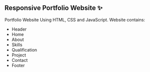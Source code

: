 ## Responsive Portfolio Website ✨
 Portfolio Website Using HTML, CSS and JavaScript.
Website contains: 
- Header 
- Home
- About
- Skills
- Qualification
- Project
- Contact
- Footer 
